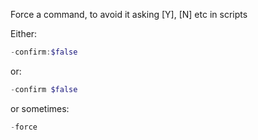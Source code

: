 Force a command, to avoid it asking [Y], [N] etc in scripts

Either:
```powershell
-confirm:$false
```

or:
```powershell
-confirm $false
```

or sometimes:
```powershell
-force
```
